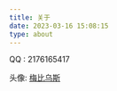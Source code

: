 ```yaml
---
title: 关于
date: 2023-03-16 15:08:15
type: about
---
```


QQ : 2176165417

头像: [梅比乌斯](https://bcy.net/item/detail/7021829282062146599)

